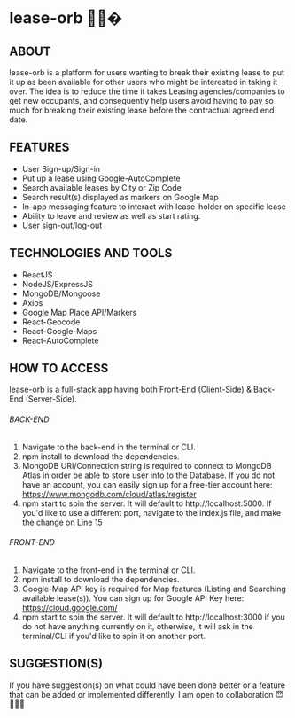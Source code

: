 # lease-orb 🏡👫� 

## ABOUT

lease-orb is a platform for users wanting to break their existing lease to put it up as been available for other users who might be interested in taking it over. The idea is to reduce the time it takes Leasing agencies/companies to get new occupants, and consequently help users avoid having to pay so much for breaking their existing lease before the contractual agreed end date.

## FEATURES
- User Sign-up/Sign-in
- Put up a lease using Google-AutoComplete 
- Search available leases by City or Zip Code
- Search result(s) displayed as markers on Google Map
- In-app messaging feature to interact with lease-holder on specific lease
- Ability to leave and review as well as start rating.
- User sign-out/log-out

## TECHNOLOGIES AND TOOLS

- ReactJS
- NodeJS/ExpressJS
- MongoDB/Mongoose
- Axios
- Google Map Place API/Markers
- React-Geocode
- React-Google-Maps
- React-AutoComplete


## HOW TO ACCESS

lease-orb is a full-stack app having both Front-End (Client-Side) & Back-End (Server-Side).


###### BACK-END

1. Navigate to the back-end in the terminal or CLI.
2. npm install to download the dependencies.
3. MongoDB URI/Connection string is required to connect to MongoDB Atlas in order be able to store user info to the Database. If you do not have an account, you can easily sign up for a free-tier account here: https://www.mongodb.com/cloud/atlas/register
4. npm start to spin the server. It will default to http://localhost:5000. If you'd like to use a different port, navigate to the index.js file, and make the change on Line 15

###### FRONT-END

1. Navigate to the front-end in the terminal or CLI.
2. npm install to download the dependencies.
3. Google-Map API key is required for Map features (Listing and Searching available lease(s)). You can sign up for Google API Key here: https://cloud.google.com/
4. npm start to spin the server. It will default to http://localhost:3000 if you do not have anything currently on it, otherwise, it will ask in the terminal/CLI if you'd like to spin it on another port.

## SUGGESTION(S)

If you have suggestion(s) on what could have been done better or a feature that can be added or implemented differently, I am open to collaboration 😇👯‍♂️🤝
